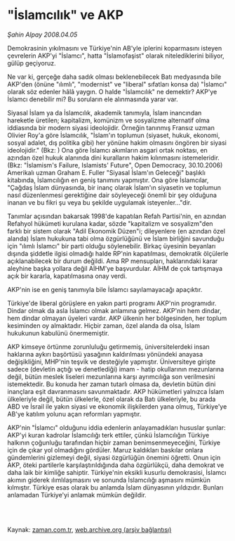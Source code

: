 # "İslamcılık" ve AKP

*Şahin Alpay 2008.04.05*

<td class="columnist-detail">
<p>Demokrasinin yıkılmasını ve Türkiye'nin AB'yle iplerini koparmasını isteyen çevrelerin AKP'yi "İslamcı", hatta "İslamofaşist" olarak nitelediklerini biliyor, gülüp geçiyoruz.</p>
<p>
<div id="haberMetinDiv">
<p>Ne var ki, gerçeğe daha sadık olması beklenebilecek Batı medyasında bile AKP'den (önüne "ılımlı", "modernist" ve "liberal" sıfatları konsa da) "İslamcı" olarak söz edenler hâlâ yaygın. O halde "İslamcılık" ne demektir? AKP'ye İslamcı denebilir mi? Bu soruların ele alınmasında yarar var.
<p>Siyasal İslam ya da İslamcılık, akademik tanımıyla, İslam inancından hareketle üretilen; kapitalizm, komünizm ve sosyalizme alternatif olma iddiasında bir modern siyasi ideolojidir. Örneğin tanınmış Fransız uzman Olivier Roy'a göre İslamcılık, "İslam'ın toplumun (siyaset, hukuk, ekonomi, sosyal adalet, dış politika gibi) her yönüne hakim olmasını öngören bir siyasi ideolojidir." (Bkz: <www.sscr.org essays="" roy.htm="" sept11="">) Ona göre İslamcı akımların asgari ortak noktası, en azından özel hukuk alanında dini kuralların hakim kılınmasını istemeleridir. (Bkz: "İslamism's Failure, Islamists' Future", Open Democracy, 30.10.2006) Amerikalı uzman Graham E. Fuller "Siyasal İslam'ın Geleceği" başlıklı kitabında, İslamcılığın en geniş tanımını yapmıştır. Ona göre İslamcılar, "Çağdaş İslam dünyasında, bir inanç olarak İslam'ın siyasetin ve toplumun nasıl düzenlenmesi gerektiğine dair söyleyeceği önemli bir şey olduğuna inanan ve bu fikri şu veya bu şekilde uygulamak isteyenler..."dir. 
<p>Tanımlar açısından bakarsak 1998'de kapatılan Refah Partisi'nin, en azından Refahyol hükümeti kurulana kadar, sözde "kapitalizm ve sosyalizm"den farklı bir sistem olarak "Adil Ekonomik Düzen"i; dileyenlere (en azından özel alanda) İslam hukukuna tabi olma özgürlüğünü ve İslam birliğini savunduğu için "ılımlı İslamcı" bir parti olduğu söylenebilir. Birkaç üyesinin beyanları dışında şiddetle ilgisi olmadığı halde RP'nin kapatılması, demokratik ölçülerle açıklanabilecek bir durum değildi. Ama RP mensupları, haklarındaki karar aleyhine başka yollara değil AİHM'ye başvurdular. AİHM de çok tartışmaya açık bir kararla, kapatılmasına onay verdi.
<p>AKP'nin ise en geniş tanımıyla bile İslamcı sayılamayacağı apaçıktır. 
<p>Türkiye'de liberal görüşlere en yakın parti programı AKP'nin programıdır. Dindar olmak da asla İslamcı olmak anlamına gelmez. AKP'nin hem dindar, hem dindar olmayan üyeleri vardır. AKP ülkenin her bölgesinden, her toplum kesiminden oy almaktadır. Hiçbir zaman, özel alanda da olsa, İslam hukukunun kabulünü önermemiştir.
<p>AKP kimseye örtünme zorunluluğu getirmemiş, üniversitelerdeki insan haklarına aykırı başörtüsü yasağının kaldırılması yönündeki anayasa değişikliğini, MHP'nin teşvik ve desteğiyle yapmıştır. Üniversiteye girişte sadece (devletin açtığı ve denetlediği) imam - hatip okullarının mezunlarına değil, bütün meslek liseleri mezunlarına karşı ayrımcılığa son verilmesini istemektedir. Bu konuda her zaman tutarlı olmasa da, devletin bütün dini inançlara eşit davranmasını savunmaktadır. AKP hükümetleri yalnızca İslam ülkeleriyle değil, bütün ülkelerle, özel olarak da Batı ülkeleriyle, bu arada ABD ve İsrail ile yakın siyasi ve ekonomik ilişkilerden yana olmuş, Türkiye'ye AB'ye katılım yolunu açan reformları yapmıştır. 
<p>AKP'nin "İslamcı" olduğunu iddia edenlerin anlayamadıkları hususlar şunlar: AKP'yi kuran kadrolar İslamcılığı terk ettiler, çünkü İslamcılığın Türkiye halkının çoğunluğu tarafından hiçbir zaman benimsenmeyeceğini, Türkiye için de çıkar yol olmadığını gördüler. Maruz kaldıkları baskılar onlara gündemlerini gizlemeyi değil, siyasi özgürlüğün önemini öğretti. Onun için AKP, öteki partilerle karşılaştırıldığında daha özgürlükçü, daha demokrat ve daha laik bir kimliğe sahiptir. Türkiye'nin eksikli kusurlu demokrasisi, İslamcı akımın giderek ılımlılaşmasını ve sonunda İslamcılığı aşmasını mümkün kılmıştır. Türkiye esas olarak bu anlamda İslam dünyasının yıldızıdır. Bunları anlamadan Türkiye'yi anlamak mümkün değildir.</p></p></p></p></p></www.sscr.org></p></p></div>
</p>


<p><br>
		 </br></p></td>

Kaynak: [zaman.com.tr](http://zaman.com.tr/yazar.do?yazino=673584), [web.archive.org (arşiv bağlantısı)](http://web.archive.org/web/20120315042353/http://www.zaman.com.tr/yazar.do?yazino=673584)

